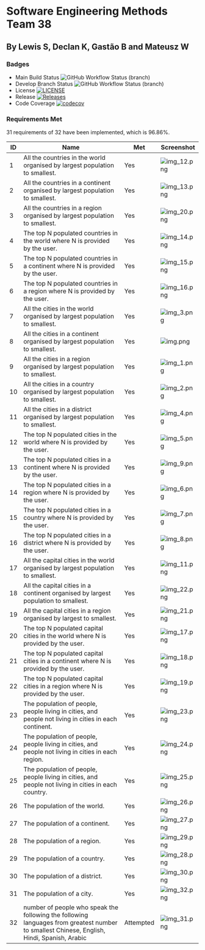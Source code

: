 # Software Engineering Methods Team 38
## By Lewis S, Declan K, Gastão B and Mateusz W

### Badges
* Main Build Status ![GitHub Workflow Status (branch)](https://img.shields.io/github/actions/workflow/status/LewSco/sem38/.github/workflows/main.yml?branch=main)
* Develop Branch Status ![GitHub Workflow Status (branch)](https://img.shields.io/github/actions/workflow/status/LewSco/sem38/.github/workflows/main.yml?branch=develop)
* License [![LICENSE](https://img.shields.io/github/license/LewSco/sem38?style=flat-square)](https://github.com/LewSco/sem38/blob/main/LICENSE)
* Release [![Releases](https://img.shields.io/github/release/LewSco/sem38/all.svg?style=flat-square)](https://github.com/LewSco/sem38/releases)
* Code Coverage [![codecov](https://codecov.io/gh/LewSco/sem38/graph/badge.svg?token=6XO6KDXXZ2)](https://codecov.io/gh/LewSco/sem38)

### Requirements Met

31 requirements of 32 have been implemented, which is 96.86%.  

| ID | Name                                                                                                                                       | Met       | Screenshot                 |
|----|--------------------------------------------------------------------------------------------------------------------------------------------|-----------|----------------------------|
| 1  | All the countries in the world organised by largest population to smallest.                                                                | Yes       | ![img_12.png](img_12.png)  |
| 2  | All the countries in a continent organised by largest population to smallest.                                                              | Yes       | ![img_13.png](img_13.png)  |
| 3  | All the countries in a region organised by largest population to smallest.                                                                 | Yes       | ![img_20.png](img_20.png)  |
| 4  | The top N populated countries in the world where N is provided by the user.                                                                | Yes       | ![img_14.png](img_14.png)  |
| 5  | The top N populated countries in a continent where N is provided by the user.                                                              | Yes       | ![img_15.png](img_15.png)  |
| 6  | The top N populated countries in a region where N is provided by the user.                                                                 | Yes       | ![img_16.png](img_16.png)  |
| 7  | All the cities in the world organised by largest population to smallest.                                                                   | Yes       | ![img_3.png](img_3.png)    |
| 8  | All the cities in a continent organised by largest population to smallest.                                                                 | Yes       | ![img.png](img.png)        |
| 9  | All the cities in a region organised by largest population to smallest.                                                                    | Yes       | ![img_1.png](img_1.png)    |
| 10 | All the cities in a country organised by largest population to smallest.                                                                   | Yes       | ![img_2.png](img_2.png)    |
| 11 | All the cities in a district organised by largest population to smallest.                                                                  | Yes       | ![img_4.png](img_4.png)    |
| 12 | The top N populated cities in the world where N is provided by the user.                                                                   | Yes       | ![img_5.png](img_5.png)    |
| 13 | The top N populated cities in a continent where N is provided by the user.                                                                 | Yes       | ![img_9.png](img_9.png)    |
| 14 | The top N populated cities in a region where N is provided by the user.                                                                    | Yes       | ![img_6.png](img_6.png)    |
| 15 | The top N populated cities in a country where N is provided by the user.                                                                   | Yes       | ![img_7.png](img_7.png)    |
| 16 | The top N populated cities in a district where N is provided by the user.                                                                  | Yes       | ![img_8.png](img_8.png)    |
| 17 | All the capital cities in the world organised by largest population to smallest.                                                           | Yes       | ![img_11.png](img_11.png)  |
| 18 | All the capital cities in a continent organised by largest population to smallest.                                                         | Yes       | ![img_22.png](img_22.png)  |
| 19 | All the capital cities in a region organised by largest to smallest.                                                                       | Yes       | ![img_21.png](img_21.png)  |
| 20 | The top N populated capital cities in the world where N is provided by the user.                                                           | Yes       | ![img_17.png](img_17.png)  |
| 21 | The top N populated capital cities in a continent where N is provided by the user.                                                         | Yes       | ![img_18.png](img_18.png)  |
| 22 | The top N populated capital cities in a region where N is provided by the user.                                                            | Yes       | ![img_19.png](img_19.png)  |
| 23 | The population of people, people living in cities, and people not living in cities in each continent.                                      | Yes       | ![img_23.png](img_23.png)  |
| 24 | The population of people, people living in cities, and people not living in cities in each region.                                         | Yes       | ![img_24.png](img_24.png)  |
| 25 | The population of people, people living in cities, and people not living in cities in each country.                                        | Yes       | ![img_25.png](img_25.png)  |
| 26 | The population of the world.                                                                                                               | Yes       | ![img_26.png](img_26.png)  |
| 27 | The population of a continent.                                                                                                             | Yes       | ![img_27.png](img_27.png)  |
| 28 | The population of a region.                                                                                                                | Yes       | ![img_29.png](img_29.png)  |
| 29 | The population of a country.                                                                                                               | Yes       | ![img_28.png](img_28.png)  |
| 30 | The population of a district.                                                                                                              | Yes       | ![img_30.png](img_30.png)  |
| 31 | The population of a city.                                                                                                                  | Yes       | ![img_32.png](img_32.png)  |
| 32 | number of people who speak the following the following languages from greatest number to smallest Chinese, English, Hindi, Spanish, Arabic | Attempted | ![img_31.png](img_31.png)  |